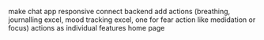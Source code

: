 make chat app responsive
connect backend
add actions (breathing, journalling excel, mood tracking excel, one for fear action like medidation or focus)
actions as individual features home page